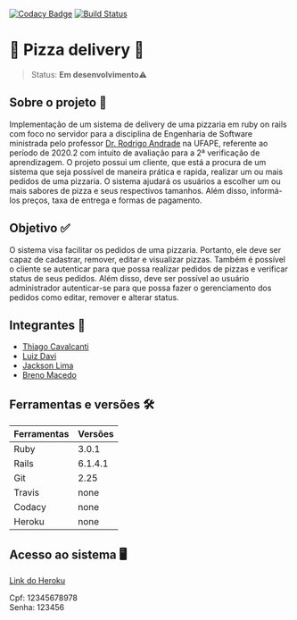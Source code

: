 [![Codacy Badge](https://app.codacy.com/project/badge/Grade/dddc8d8057e34b73a53b856dd61e6a16)](https://www.codacy.com/gh/esDeliveryOrganization/pizza-Delivery-system/dashboard?utm_source=github.com&amp;utm_medium=referral&amp;utm_content=esDeliveryOrganization/pizza-Delivery-system&amp;utm_campaign=Badge_Grade)
[![Build Status](https://travis-ci.org/azu/travis-badge.svg?branch=master)](https://app.travis-ci.com/github/esDeliveryOrganization/pizza-Delivery-system)

# 🍕 Pizza delivery 🍕
> Status: **Em desenvolvimento**⚠️<br>

## Sobre o projeto 📑
Implementação de um sistema de delivery de uma pizzaria em ruby on rails com foco no servidor para a disciplina de Engenharia de Software ministrada pelo professor [Dr. Rodrigo Andrade](https://github.com/rcaa) na UFAPE, referente ao período de 2020.2 com intuito de avaliação para a 2ª verificação de aprendizagem. O projeto possui um cliente, que está a procura de um sistema que seja possível de maneira prática e rapida, realizar um ou mais pedidos de uma pizzaria. O sistema ajudará os usuários a escolher um ou mais sabores de pizza e seus respectivos tamanhos. Além disso, informá-los preços, taxa de entrega e formas de pagamento.

## Objetivo ✅
O sistema visa facilitar os pedidos de uma pizzaria. Portanto, ele deve ser capaz de cadastrar, remover, editar e visualizar pizzas. Também é possível o cliente se
autenticar para que possa realizar pedidos de pizzas e verificar status de seus pedidos. Além disso, deve ser possível ao usuário administrador autenticar-se para 
que possa fazer o gerenciamento dos pedidos como editar, remover e alterar status.

## Integrantes 👦
+   [Thiago Cavalcanti](https://github.com/ThiagoCavalcantiSilva)
+   [Luiz Davi](https://github.com/luiz-davi)
+   [Jackson Lima](https://github.com/jacksonlmp)
+   [Breno Macedo](https://github.com/brenomacedodm)

## Ferramentas e versões 🛠

Ferramentas | Versões
----------- | ----------
Ruby        | 3.0.1
Rails       | 6.1.4.1
Git         | 2.25
Travis      | none
Codacy     | none
Heroku      | none

## Acesso ao sistema 🖥
[Link do Heroku](https://deliverypizza-es.herokuapp.com)<br>

Cpf: 12345678978 <br>
Senha: 123456
